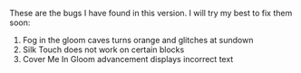 These are the bugs I have found in this version. I will try my best to fix them soon:
1. Fog in the gloom caves turns orange and glitches at sundown
2. Silk Touch does not work on certain blocks
3. Cover Me In Gloom advancement displays incorrect text
